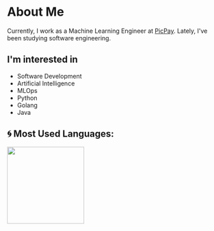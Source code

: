# About Me
Currently, I work as a Machine Learning Engineer at [PicPay](https://www.linkedin.com/company/picpay). Lately, I've been studying software engineering.

## I'm interested in
- Software Development
- Artificial Intelligence
- MLOps
- Python 
- Golang
- Java

## 🌀 Most Used Languages:

<div>
  <img height="180em" src="https://github-readme-stats.vercel.app/api/top-langs/?username=marcosvliras&layout=compact&langs_count=8&theme=swift&hide=jupyter%20notebook,HTML,CSS,SCSS,Dockerfile,Procfile,Mako"/>
</div>

